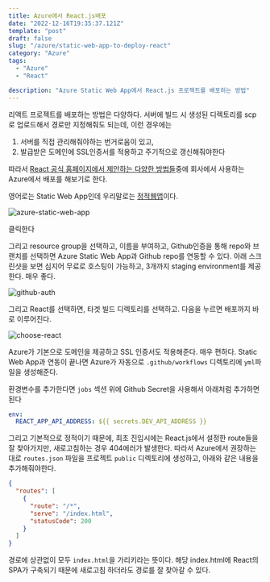 ```yaml
---
title: Azure에서 React.js배포
date: "2022-12-16T19:35:37.121Z"
template: "post"
draft: false
slug: "/azure/static-web-app-to-deploy-react"
category: "Azure"
tags:
  - "Azure"
  - "React"

description: "Azure Static Web App에서 React.js 프로젝트를 배포하는 방법"
---
```


리액트 프로젝트를 배포하는 방법은 다양하다. 서버에 빌드 시 생성된 디렉토리를 scp로 업로드해서 경로만 지정해줘도 되는데, 이런 경우에는

1. 서버를 직접 관리해줘야하는 번거로움이 있고,
2. 발급받은 도메인에 SSL인증서를 적용하고 주기적으로 갱신해줘야한다

따라서 [React 공식 홈페이지에서 제안하는 다양한 방법들](https://create-react-app.dev/docs/deployment/)중에 회사에서 사용하는 Azure에서 배포를 해보기로 한다.

영어로는 Static Web App인데 우리말로는 [정적웹앱](https://learn.microsoft.com/ko-kr/azure/static-web-apps/?WT.mc_id=build2020_swa-docs-cxa)이다.

![azure-static-web-app](https://i.imgur.com/v5lAsOV.png)

클릭한다

그리고 resource group을 선택하고, 이름을 부여하고, Github인증을 통해 repo와 브랜치를 선택하면 Azure Static Web App과 Github repo를 연동할 수 있다. 아래 스크린샷을 보면 심지어 무료로 호스팅이 가능하고, 3개까지 staging environment를 제공한다. 매우 좋다.

![github-auth](https://i.imgur.com/mh1iqos.png)

그리고 React를 선택하면, 타겟 빌드 디렉토리를 선택하고. 다음을 누르면 배포까지 바로 이루어진다.

![choose-react](https://i.imgur.com/Hj7ie0V.png)

Azure가 기본으로 도메인을 제공하고 SSL 인증서도 적용해준다. 매우 편하다. Static Web App과 연동이 끝나면 Azure가 자동으로 `.github/workflows` 디렉토리에 `yml`파일을 생성해준다.

환경변수를 추가한다면 `jobs` 섹션 위에 Github Secret을 사용해서 아래처럼 추가하면 된다

```yml
env:
  REACT_APP_API_ADDRESS: ${{ secrets.DEV_API_ADDRESS }}
```

그리고 기본적으로 정적이기 때문에, 최초 진입시에는 React.js에서 설정한 route들을 잘 찾아가지만, 새로고침하는 경우 404에러가 발생한다.
따라서 Azure에서 권장하는대로 `routes.json` 파일을 프로젝트 `public` 디렉토리에 생성하고, 아래와 같은 내용을 추가해줘야한다.

```json
{
  "routes": [
    {
      "route": "/*",
      "serve": "/index.html",
      "statusCode": 200
    }
  ]
}
```

경로에 상관없이 모두 `index.html`을 가리키라는 뜻이다. 해당 index.html에 React의 SPA가 구축되기 때문에 새로고침 하더라도 경로를 잘 찾아갈 수 있다.
